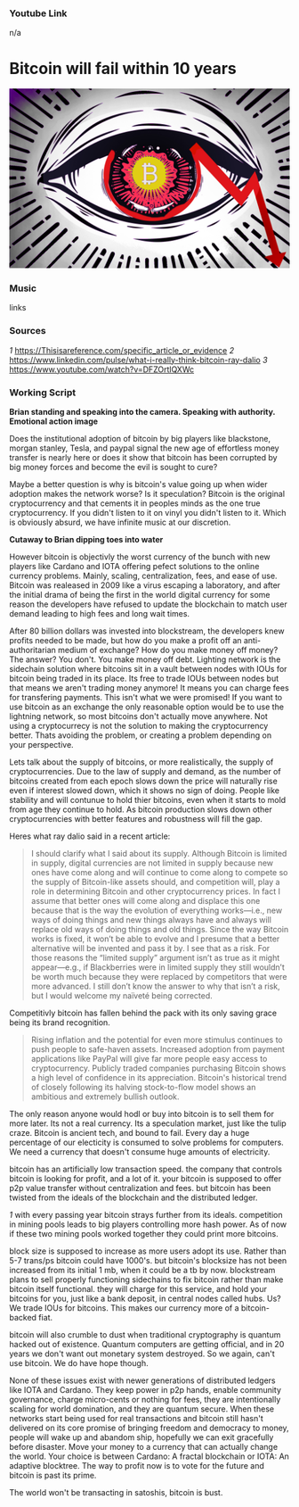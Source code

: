 ### Youtube Link ###
n/a

# Bitcoin will fail within 10 years

![Image](/Thumbnails/Bitcoin.jpg)

### Music
links

### Sources
*1* https://Thisisareference.com/specific_article_or_evidence
*2* https://www.linkedin.com/pulse/what-i-really-think-bitcoin-ray-dalio
*3* https://www.youtube.com/watch?v=DFZOrtlQXWc


### Working Script

**Brian standing and speaking into the camera. Speaking with authority. Emotional action image** 

Does the institutional adoption of bitcoin by big players like blackstone, morgan stanley, Tesla, and paypal signal the new age of effortless money transfer is nearly here or does it show that bitcoin has been corrupted by big money forces and become the evil is sought to cure? 

Maybe a better question is why is bitcoin's value going up when wider adoption makes the network worse? Is it speculation? 
Bitcoin is the original cryptocurrency and that cements it in peoples minds as the one true cryptocurrency. 
If you didn't listen to it on vinyl you didn't listen to it. Which is obviously absurd, we have infinite music at our discretion.

**Cutaway to Brian dipping toes into water**

However bitcoin is objectivly the worst currency of the bunch with new players like Cardano and IOTA offering pefect solutions to the online currency problems.
Mainly, scaling, centralization, fees, and ease of use.
Bitcoin was realeased in 2009 like a virus escaping a laboratory, and after the initial drama of being the first in the world digital currency for some reason the developers have refused to update the blockchain to match user demand leading to high fees and long wait times.

After 80 billion dollars was invested into blockstream, the developers knew profits needed to be made, but how do you make a profit off an anti-authoritarian medium of exchange?
How do you make money off money?
The answer? You don't. You make money off debt.
Lighting network is the sidechain solution where bitcoins sit in a vault between nodes with IOUs for bitcoin being traded in its place.
Its free to trade IOUs between nodes but that means we aren't trading money anymore! It means you can charge fees for transfering payments. 
This isn't what we were promised! If you want to use bitcoin as an exchange the only reasonable option would be to use the lightning network, so most bitcoins don't actually move anywhere. 
Not using a cryptocurrecy is not the solution to making the cryptocurrency better. Thats avoiding the problem, or creating a problem depending on your perspective.

Lets talk about the supply of bitcoins, or more realistically, the supply of cryptocurrencies.
Due to the law of supply and demand, as the number of bitcoins created from each epoch slows down the price will naturally rise even if interest slowed down, which it shows no sign of doing. People like stability and will contunue to hold thier bitcoins, even when it starts to mold from age they continue to hold. As bitcoin production slows down other cryptocurrencies with better features and robustness will fill the gap.

Heres what ray dalio said in a recent article:

> I should clarify what I said about its supply. Although Bitcoin is limited in supply, digital currencies are not limited in supply because new ones have come along and will continue to come along to compete so the supply of Bitcoin-like assets should, and competition will, play a role in determining Bitcoin and other cryptocurrency prices. In fact I assume that better ones will come along and displace this one because that is the way the evolution of everything works—i.e., new ways of doing things and new things always have and always will replace old ways of doing things and old things. Since the way Bitcoin works is fixed, it won’t be able to evolve and I presume that a better alternative will be invented and pass it by. I see that as a risk. For those reasons the “limited supply” argument isn’t as true as it might appear—e.g., if Blackberries were in limited supply they still wouldn’t be worth much because they were replaced by competitors that were more advanced. I still don’t know the answer to why that isn’t a risk, but I would welcome my naïveté being corrected.


Competitivly bitcoin has fallen behind the pack with its only saving grace being its brand recognition. 

> Rising inflation and the potential for even more stimulus continues to push people to safe-haven assets.
> Increased adoption from payment applications like PayPal will give far more people easy access to cryptocurrency.
> Publicly traded companies purchasing Bitcoin shows a high level of confidence in its appreciation.
> Bitcoin's historical trend of closely following its halving stock-to-flow model shows an ambitious and extremely bullish outlook.

The only reason anyone would hodl or buy into bitcoin is to sell them for more later. Its not a real currency.
Its a speculation market, just like the tulip craze. Bitcoin is ancient tech, and bound to fail. Every day a huge percentage of our electicity is consumed to solve problems for computers. We need a currency that doesn't consume huge amounts of electricity.

bitcoin has an artificially low transaction speed.
the company that controls bitcoin is looking for profit, and a lot of it.
your bitcoin is supposed to offer p2p value transfer without centralization and fees.
but bitcoin has been twisted from the ideals of the blockchain and the distributed ledger.

*1* with every passing year bitcoin strays further from its ideals. 
competition in mining pools leads to big players controlling more hash power.
As of now if these two mining pools worked together they could print more bitcoins.

block size is supposed to increase as more users adopt its use. Rather than 5-7 trans/ps bitcoin could have 1000's.
but bitcoin's blocksize has not been increased from its initial 1 mb, when it could be a tb by now.
blockstream plans to sell properly functioning sidechains to fix bitcoin rather than make bitcoin itself functional.
they will charge for this service, and hold your bitcoins for you, just like a bank deposit, in central nodes called hubs.
Us? We trade IOUs for bitcoins. This makes our currency more of a bitcoin-backed fiat.

bitcoin will also crumble to dust when traditional cryptography is quantum hacked out of existence.
Quantum computers are getting official, and in 20 years we don't want out monetary system destroyed. 
So we again, can't use bitcoin. We do have hope though.

None of these issues exist with newer generations of distributed ledgers like IOTA and Cardano.
They keep power in p2p hands, enable community governance, charge micro-cents or nothing for fees, they are intentionally scaling for world domination, and they are quantum secure.
When these networks start being used for real transactions and bitcoin still hasn't delivered on its core promise of bringing freedom and democracy to money, people will wake up and abandom ship, hopefully we can exit gracefully before disaster.
Move your money to a currency that can actually change the world. 
Your choice is between 
Cardano: A fractal blockchain
or
IOTA: An adaptive blocktree.
The way to profit now is to vote for the future and bitcoin is past its prime.

The world won't be transacting in satoshis, bitcoin is bust.

